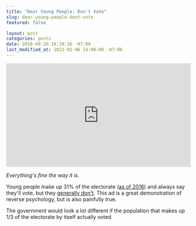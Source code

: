 ```yaml
---
title: "Dear Young People: Don't Vote"
slug: dear-young-people-dont-vote
featured: false

layout: post
categories: posts
date: 2018-09-26 16:39:16 -07:00
last_modified_at: 2022-02-06 14:00:00 -07:00
---
```


<iframe loading="lazy" width="500" height="281" src="https://www.youtube.com/embed/t0e9guhV35o?feature=oembed" frameborder="0" allow="autoplay; encrypted-media" allowfullscreen=""></iframe>

_Everything's fine the way it is._

Young people make up 31% of the electorate ([as of 2016](https://www.npr.org/2016/05/16/478237882/millennials-now-rival-boomers-as-a-political-force-but-will-they-actually-vote)) and always say they'll vote, but they [generally don't](https://www.washingtonpost.com/news/politics/wp/2018/04/10/young-people-say-they-plan-on-voting-in-november-but-they-usually-dont/). This ad is a great demonstration of reverse psychology, but is also painfully true.

The government would look a lot different if the population that makes up 1/3 of the electorate by itself actually voted.

